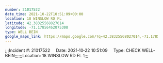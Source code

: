 ```yaml
---
number: 21017522
date_time: 2021-10-22T10:51:09+00:00
location: 18 WINSLOW RD FL 
latitude: 42.38325568027014
longitude: -71.17856462075308
type: WELL BEIN
google_maps_link: https://maps.google.com/?q=42.38325568027014,-71.17856462075308
---
```


;;;Incident #: 21017522     Date: 2021‐10‐22 10:51:09     Type: CHECK WELL‐BEIN;;;;;;Location: 18 WINSLOW RD FL 1;;;
